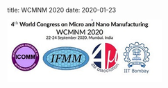 title: WCMNM 2020
date: 2020-01-23 

<a href="https://www.me.iitb.ac.in/~wcmnm/" title="WCMNM2020"><img src="/images/logo WCMNM2020_0.jpg" title="Click for WCMNM2020 website"/></a>